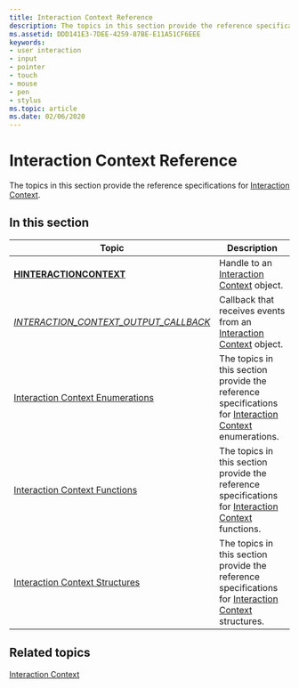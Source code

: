 ```yaml
---
title: Interaction Context Reference
description: The topics in this section provide the reference specifications for Interaction Context.
ms.assetid: DDD141E3-7DEE-4259-87BE-E11A51CF6EEE
keywords:
- user interaction
- input
- pointer
- touch
- mouse
- pen
- stylus
ms.topic: article
ms.date: 02/06/2020
---
```


# Interaction Context Reference

The topics in this section provide the reference specifications for [Interaction Context](interaction-context-portal.md).

## In this section

| Topic | Description |
|---|---|
| [**HINTERACTIONCONTEXT**](hinteractioncontext.md)<br/>                                  | Handle to an [Interaction Context](interaction-context-portal.md) object.<br/>                                                              |
| [*INTERACTION\_CONTEXT\_OUTPUT\_CALLBACK*](/windows/win32/api/interactioncontext/nc-interactioncontext-interaction_context_output_callback)<br/> | Callback that receives events from an [Interaction Context](interaction-context-portal.md) object.<br/>                                     |
| [Interaction Context Enumerations](enumerations.md)<br/>                                | The topics in this section provide the reference specifications for [Interaction Context](interaction-context-portal.md) enumerations.<br/> |
| [Interaction Context Functions](functions.md)<br/>                                      | The topics in this section provide the reference specifications for [Interaction Context](interaction-context-portal.md) functions.<br/>    |
| [Interaction Context Structures](structures.md)<br/>                                    | The topics in this section provide the reference specifications for [Interaction Context](interaction-context-portal.md) structures.<br/>   |

## Related topics

[Interaction Context](interaction-context-portal.md)
